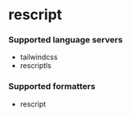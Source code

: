 # rescript

### Supported language servers

- tailwindcss
- rescriptls

### Supported formatters

- rescript
